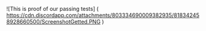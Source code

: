 ![This is proof of our passing tests] ( https://cdn.discordapp.com/attachments/803334690009382935/818342458928660500/ScreenshotGetted.PNG )

